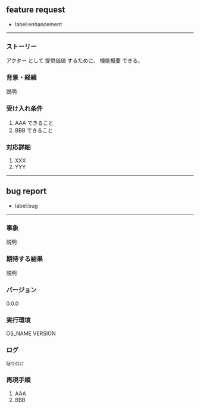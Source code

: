 ## feature request

* label:enhancement
---

### ストーリー
アクター として
提供価値 するために、
機能概要 できる。

### 背景・経緯
説明

### 受け入れ条件
1. AAA できること
1. BBB できること

### 対応詳細
1. XXX
1. YYY

---

## bug report

* label:bug

---
### 事象
説明

### 期待する結果
説明

### バージョン
0.0.0

### 実行環境
OS_NAME VERSION

### ログ
```
貼り付け
```

### 再現手順
1. AAA
2. BBB
